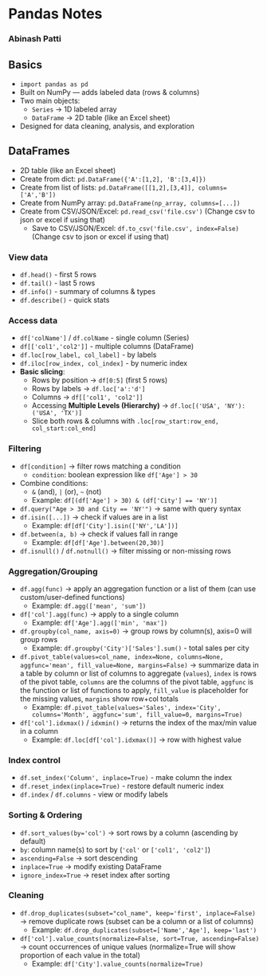 # Pandas Notes
### Abinash Patti

## Basics
- `import pandas as pd`
- Built on NumPy — adds labeled data (rows & columns)
- Two main objects:
  - `Series` → 1D labeled array  
  - `DataFrame` → 2D table (like an Excel sheet)
- Designed for data cleaning, analysis, and exploration

## DataFrames
- 2D table (like an Excel sheet)
- Create from dict: `pd.DataFrame({'A':[1,2], 'B':[3,4]})`
- Create from list of lists: `pd.DataFrame([[1,2],[3,4]], columns=['A','B'])`
- Create from NumPy array: `pd.DataFrame(np_array, columns=[...])`
- Create from CSV/JSON/Excel: `pd.read_csv('file.csv')` (Change csv to json or excel if using that)
  - Save to CSV/JSON/Excel: `df.to_csv('file.csv', index=False)` (Change csv to json or excel if using that)

### **View data**
  - `df.head()` - first 5 rows  
  - `df.tail()` - last 5 rows  
  - `df.info()` - summary of columns & types  
  - `df.describe()` - quick stats

### **Access data**
  - `df['colName']` / `df.colName` - single column (Series)
  - `df[['col1','col2']]` - multiple columns (DataFrame)
  - `df.loc[row_label, col_label]` - by labels  
  - `df.iloc[row_index, col_index]` - by numeric index
  - **Basic slicing**:  
    - Rows by position → `df[0:5]` (first 5 rows)  
    - Rows by labels → `df.loc['a':'d']`  
    - Columns → `df[['col1', 'col2']]`
    - Accessing **Multiple Levels (Hierarchy)** → `df.loc[('USA', 'NY'):('USA', 'TX')]`
    - Slice both rows & columns with `.loc[row_start:row_end, col_start:col_end]`

### **Filtering**
  - `df[condition]` → filter rows matching a condition
    - `condition`: boolean expression like `df['Age'] > 30`
  - Combine conditions:
    - `&` (and), `|` (or), `~` (not)
    - Example: `df[(df['Age'] > 30) & (df['City'] == 'NY')]`
  - `df.query("Age > 30 and City == 'NY'")` → same with query syntax
  - `df.isin([...])` → check if values are in a list  
    - Example: `df[df['City'].isin(['NY','LA'])]`
  - `df.between(a, b)` → check if values fall in range  
    - Example: `df[df['Age'].between(20,30)]`
  - `df.isnull()` / `df.notnull()` → filter missing or non-missing rows

### Aggregation/Grouping
- `df.agg(func)` → apply an aggregation function or a list of them (can use custom/user-defined functions) 
  - Example: `df.agg(['mean', 'sum'])`
- `df['col'].agg(func)` → apply to a single column  
  - Example: `df['Age'].agg(['min', 'max'])`
- `df.groupby(col_name, axis=0)` → group rows by column(s), axis=0 will group rows
  - Example: `df.groupby('City')['Sales'].sum()` - total sales per city
- `df.pivot_table(values=col_name, index=None, columns=None, aggfunc='mean', fill_value=None, margins=False)` → summarize data in a table by column or list of columns to aggregate (`values`), `index` is rows of the pivot table, `columns` are the columns of the pivot table, `aggfunc` is the function or list of functions to apply, `fill_value` is placeholder for the missing values, `margins` show row+col totals
  - Example: `df.pivot_table(values='Sales', index='City', columns='Month', aggfunc='sum', fill_value=0, margins=True)`
- `df['col'].idxmax()` / `idxmin()` → returns the index of the max/min value in a column  
  - Example: `df.loc[df['col'].idxmax()]` → row with highest value

### **Index control**
- `df.set_index('Column', inplace=True)` - make column the index
- `df.reset_index(inplace=True)` - restore default numeric index
- `df.index` / `df.columns` - view or modify labels
  
### **Sorting & Ordering**
- `df.sort_values(by='col')` → sort rows by a column (ascending by default)
- `by`: column name(s) to sort by (`'col'` or `['col1', 'col2']`)
- `ascending=False` → sort descending
- `inplace=True` → modify existing DataFrame
- `ignore_index=True` → reset index after sorting

### Cleaning
- `df.drop_duplicates(subset="col_name", keep='first', inplace=False)` → remove duplicate rows (subset can be a column or a list of columns)
  - Example: `df.drop_duplicates(subset=['Name','Age'], keep='last')`
- `df['col'].value_counts(normalize=False, sort=True, ascending=False)` → count occurrences of unique values (normalize=True will show proportion of each value in the total)
  - Example: `df['City'].value_counts(normalize=True)`
